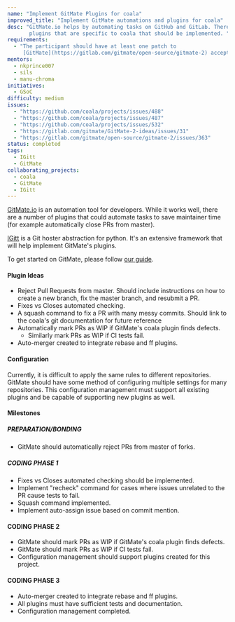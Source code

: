 ```yaml
---
name: "Implement GitMate Plugins for coala"
improved_title: "Implement GitMate automations and plugins for coala"
desc: "GitMate.io helps by automating tasks on GitHub and GitLab. There are new
       plugins that are specific to coala that should be implemented. "
requirements:
  - "The participant should have at least one patch to
     [GitMate](https://gitlab.com/gitmate/open-source/gitmate-2) accepted."
mentors:
  - nkprince007
  - sils
  - manu-chroma
initiatives:
  - GSoC
difficulty: medium
issues:
  - "https://github.com/coala/projects/issues/488"
  - "https://github.com/coala/projects/issues/487"
  - "https://github.com/coala/projects/issues/532"
  - "https://gitlab.com/gitmate/GitMate-2-ideas/issues/31"
  - "https://gitlab.com/gitmate/open-source/gitmate-2/issues/363"
status: completed
tags:
  - IGitt
  - GitMate
collaborating_projects:
  - coala
  - GitMate
  - IGitt
---
```


[GitMate.io](https://gitmate.io/) is an automation tool for developers.
While it works well, there are a number of plugins that could automate tasks
to save maintainer time (for example automatically close PRs from master).

[IGitt](https://igitt.gitmate.io/index.html) is a Git hoster abstraction
for python. It's an extensive framework that will help implement GitMate's plugins.

To get started on GitMate, please follow
[our guide](http://docs.gitmate.io/Developers/Newcomers_Guide/).

#### Plugin Ideas

* Reject Pull Requests from master. Should include
  instructions on how to create a new branch, fix the master branch, and
  resubmit a PR.
* Fixes vs Closes automated checking.
* A squash command to fix a PR with many messy commits.
  Should link to the coala's git documentation for future reference
* Automatically mark PRs as WIP if GitMate's coala plugin finds defects.
  * Similarly mark PRs as WIP if CI tests fail.
* Auto-merger created to integrate rebase and ff plugins.

#### Configuration

Currently, it is difficult to apply the same rules to different repositories.
GitMate should have some method of configuring multiple settings for many
repositories. This configuration management must
support all existing plugins and be capable of supporting new plugins as well.

#### Milestones

##### PREPARATION/BONDING
* GitMate should automatically reject PRs from master of forks.

##### CODING PHASE 1
* Fixes vs Closes automated checking should be implemented.
* Implement "recheck" command for cases where issues unrelated to the
  PR cause tests to fail.
* Squash command implemented.
* Implement auto-assign issue based on commit mention.

#### CODING PHASE 2
* GitMate should mark PRs as WIP if GitMate's coala plugin finds defects.
* GitMate should mark PRs as WIP if CI tests fail.
* Configuration management should support plugins created for this project.

#### CODING PHASE 3
* Auto-merger created to integrate rebase and ff plugins.
* All plugins must have sufficient tests and documentation.
* Configuration management completed.
